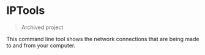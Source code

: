 # IPTools
> Archived project

This command line tool shows the network connections that are being made to and from your computer.
